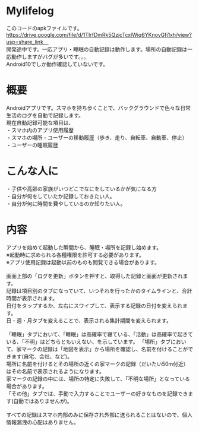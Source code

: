 # Mylifelog

このコードのapkファイルです。https://drive.google.com/file/d/1TIrfDmRk5QzjcTcxlWiq6YKnovGfj1xh/view?usp=share_link　<br>
開発途中です。一応アプリ・睡眠の自動記録は動作します。場所の自動記録は一応動作しますがバグが多いです。。。<br>
Android10でしか動作確認していないです。

# 概要
Androidアプリです。スマホを持ち歩くことで、バックグラウンドで色々な日常生活のログを自動で記録します。<br>
現在自動記録可能な項目は、<br>
・スマホ内のアプリ使用履歴<br>
・スマホの場所・ユーザーの移動履歴（歩き、走り、自転車、自動車、停止）<br>
・ユーザーの睡眠履歴<br>

# こんな人に
・子供や高齢の家族がいつどこでなにをしているかが気になる方<br>
・自分が何をしていたか記録しておきたい人。<br>
・自分が何に時間を費やしているのか知りたい人。

# 内容
アプリを始めて起動した瞬間から、睡眠・場所を記録し始めます。<br>
※起動時に求められる各種権限を許可する必要があります。<br>
※アプリ使用記録は起動以前のものも閲覧できる場合があります。<br>
<br>
画面上部の「ログを更新」ボタンを押すと、取得した記録と画面が更新されます。<br>
記録は項目別のタブになっていて、いつそれを行ったかのタイムラインと、合計時間が表示されます。<br>
日付をタップするか、左右にスワイプして、表示する記録の日付を変えられます。<br>
日・週・月タブを変えることで、表示される集計期間を変えられます。<br>
<br>
「睡眠」タブにおいて、「睡眠」は高確率で寝ている、「活動」は高確率で起きている、「不明」はどちらともいえない、を示しています。
「場所」タブにおいて、家マークの記録は「地図を表示」から場所を確認し、名前を付けることができます(自宅、会社、など)。<br>
場所に名前を付けるとその場所の近くの家マークの記録（だいたい50m付近）はその名前で表示されるようになります。<br>
家マークの記録の中には、場所の特定に失敗して、「不明な場所」となっている場合があります。<br>
「その他」タブでは、手動で入力することでユーザーの好きなものを記録できます(自動ではありませんが)。<br>
<br>
すべての記録はスマホ内部のみに保存され外部に送られることはないので、個人情報漏洩の心配はありません。
